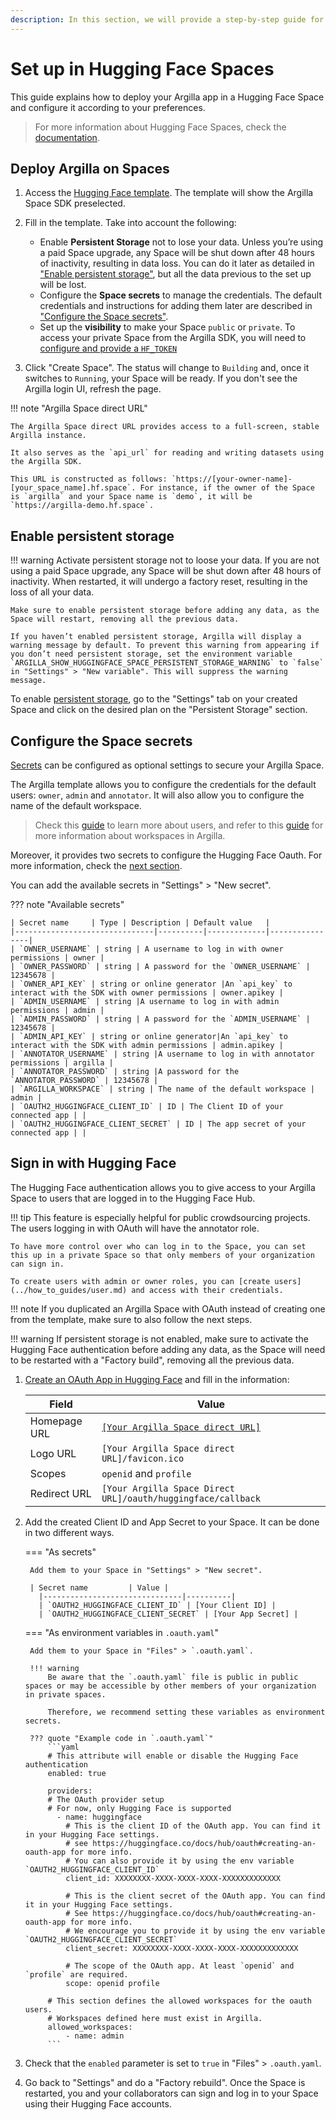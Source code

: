 ```yaml
---
description: In this section, we will provide a step-by-step guide for setting up Argilla in Hugging Face Spaces.
---
```


# Set up in Hugging Face Spaces

This guide explains how to deploy your Argilla app in a Hugging Face Space and configure it according to your preferences.

> For more information about Hugging Face Spaces, check the [documentation](https://huggingface.co/docs/hub/en/spaces-overview).


## Deploy Argilla on Spaces

1. Access the [Hugging Face template](https://huggingface.co/new-space?template=argilla/argilla-template-space). The template will show the Argilla Space SDK preselected.
2. Fill in the template. Take into account the following:

    -  Enable **Persistent Storage** not to lose your data. Unless you’re using a paid Space upgrade, any Space will be shut down after 48 hours of inactivity, resulting in data loss. You can do it later as detailed in ["Enable persistent storage"](#enable-persistent-storage), but all the data previous to the set up will be lost.
    -  Configure the **Space secrets** to manage the credentials. The default credentials and instructions for adding them later are described in ["Configure the Space secrets"](#configure-the-space-secrets).
    -  Set up the **visibility** to make your Space `public` or `private`. To access your private Space from the Argilla SDK, you will need to [configure and provide a `HF_TOKEN`](https://huggingface.co/settings/tokens)

3. Click "Create Space". The status will change to `Building` and, once it switches to `Running`, your Space will be ready. If you don't see the Argilla login UI, refresh the page.

!!! note "Argilla Space direct URL"

    The Argilla Space direct URL provides access to a full-screen, stable Argilla instance.

    It also serves as the `api_url` for reading and writing datasets using the Argilla SDK.

    This URL is constructed as follows: `https://[your-owner-name]-[your_space_name].hf.space`. For instance, if the owner of the Space is `argilla` and your Space name is `demo`, it will be `https://argilla-demo.hf.space`.


## Enable persistent storage

!!! warning
    Activate persistent storage not to loose your data. If you are not using a paid Space upgrade, any Space will be shut down after 48 hours of inactivity. When restarted, it will undergo a factory reset, resulting in the loss of all your data.

    Make sure to enable persistent storage before adding any data, as the Space will restart, removing all the previous data.

    If you haven’t enabled persistent storage, Argilla will display a warning message by default. To prevent this warning from appearing if you don’t need persistent storage, set the environment variable `ARGILLA_SHOW_HUGGINGFACE_SPACE_PERSISTENT_STORAGE_WARNING` to `false` in "Settings" > "New variable". This will suppress the warning message.

To enable [persistent storage](https://huggingface.co/docs/hub/spaces-storage#persistent-storage), go to the "Settings" tab on your created Space and click on the desired plan on the "Persistent Storage" section.

## Configure the Space secrets

[Secrets](https://huggingface.co/docs/hub/spaces-overview#managing-secrets) can be configured as optional settings to secure your Argilla Space.

The Argilla template allows you to configure the credentials for the default users: `owner`, `admin` and `annotator`. It will also allow you to configure the name of the default workspace.

> Check this [guide](../how_to_guides/user.md) to learn more about users, and refer to this [guide](../how_to_guides/workspace.md) for more information about workspaces in Argilla.

Moreover, it provides two secrets to configure the Hugging Face Oauth. For more information, check the [next section](#sign-in-with-hugging-face).

You can add the available secrets in "Settings" > "New secret".

??? note "Available secrets"

    | Secret name     | Type | Description | Default value   |
    |-------------------------------|----------|-------------|----------------|
    | `OWNER_USERNAME` | string | A username to log in with owner permissions | owner |
    | `OWNER_PASSWORD` | string | A password for the `OWNER_USERNAME` | 12345678 |
    | `OWNER_API_KEY` | string or online generator |An `api_key` to interact with the SDK with owner permissions | owner.apikey |
    | `ADMIN_USERNAME` | string |A username to log in with admin permissions | admin |
    | `ADMIN_PASSWORD` | string | A password for the `ADMIN_USERNAME` | 12345678 |
    | `ADMIN_API_KEY` | string or online generator|An `api_key` to interact with the SDK with admin permissions | admin.apikey |
    | `ANNOTATOR_USERNAME` | string |A username to log in with annotator permissions | argilla |
    | `ANNOTATOR_PASSWORD` | string |A password for the `ANNOTATOR_PASSWORD` | 12345678 |
    | `ARGILLA_WORKSPACE` | string | The name of the default workspace | admin |
    | `OAUTH2_HUGGINGFACE_CLIENT_ID` | ID | The Client ID of your connected app | |
    | `OAUTH2_HUGGINGFACE_CLIENT_SECRET` | ID | The app secret of your connected app | |


## Sign in with Hugging Face

The Hugging Face authentication allows you to give access to your Argilla Space to users that are logged in to the Hugging Face Hub.

!!! tip
    This feature is especially helpful for public crowdsourcing projects. The users logging in with OAuth will have the annotator role.

    To have more control over who can log in to the Space, you can set this up in a private Space so that only members of your organization can sign in.

    To create users with admin or owner roles, you can [create users](../how_to_guides/user.md) and access with their credentials.

!!! note
    If you duplicated an Argilla Space with OAuth instead of creating one from the template, make sure to also follow the next steps.

!!! warning
    If persistent storage is not enabled, make sure to activate the Hugging Face authentication before adding any data, as the Space will need to be restarted with a "Factory build", removing all the previous data.

1. [Create an OAuth App in Hugging Face](https://huggingface.co/settings/applications/new) and fill in the information:

    | Field        | Value |
    |--------------|----------|
    | Homepage URL | [`[Your Argilla Space direct URL]`](#deploy-argilla-on-spaces) |
    | Logo URL | `[Your Argilla Space direct URL]/favicon.ico` |
    | Scopes | `openid` and `profile` |
    | Redirect URL | `[Your Argilla Space Direct URL]/oauth/huggingface/callback`

2. Add the created Client ID and App Secret to your Space. It can be done in two different ways.

    === "As secrets"

        Add them to your Space in "Settings" > "New secret".

        | Secret name         | Value |
          |-------------------------------|----------|
          | `OAUTH2_HUGGINGFACE_CLIENT_ID` | [Your Client ID] |
          | `OAUTH2_HUGGINGFACE_CLIENT_SECRET` | [Your App Secret] |

    === "As environment variables in `.oauth.yaml`"

        Add them to your Space in "Files" > `.oauth.yaml`.

        !!! warning
            Be aware that the `.oauth.yaml` file is public in public spaces or may be accessible by other members of your organization in private spaces.

            Therefore, we recommend setting these variables as environment secrets.

        ??? quote "Example code in `.oauth.yaml`"
            ```yaml
            # This attribute will enable or disable the Hugging Face authentication
            enabled: true

            providers:
            # The OAuth provider setup
            # For now, only Hugging Face is supported
              - name: huggingface
                # This is the client ID of the OAuth app. You can find it in your Hugging Face settings.
                # see https://huggingface.co/docs/hub/oauth#creating-an-oauth-app for more info.
                # You can also provide it by using the env variable `OAUTH2_HUGGINGFACE_CLIENT_ID`
                client_id: XXXXXXXX-XXXX-XXXX-XXXX-XXXXXXXXXXXXX

                # This is the client secret of the OAuth app. You can find it in your Hugging Face settings.
                # See https://huggingface.co/docs/hub/oauth#creating-an-oauth-app for more info.
                # We encourage you to provide it by using the env variable `OAUTH2_HUGGINGFACE_CLIENT_SECRET`
                client_secret: XXXXXXXX-XXXX-XXXX-XXXX-XXXXXXXXXXXXX

                # The scope of the OAuth app. At least `openid` and `profile` are required.
                scope: openid profile

            # This section defines the allowed workspaces for the oauth users.
            # Workspaces defined here must exist in Argilla.
            allowed_workspaces:
                - name: admin
            ```

3. Check that the `enabled` parameter is set to `true` in "Files" > `.oauth.yaml`.
4. Go back to "Settings" and do a "Factory rebuild". Once the Space is restarted, you and your collaborators can sign and log in to your Space using their Hugging Face accounts.